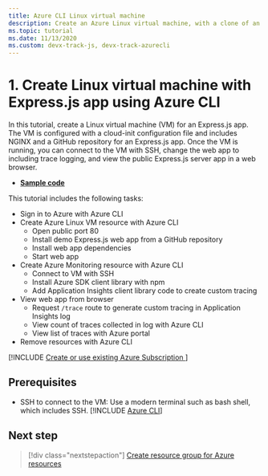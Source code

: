 ```yaml
---
title: Azure CLI Linux virtual machine
description: Create an Azure Linux virtual machine, with a clone of an Express.js-based app from a GitHub repository.  
ms.topic: tutorial
ms.date: 11/13/2020
ms.custom: devx-track-js, devx-track-azurecli
---
```


# 1. Create Linux virtual machine with Express.js app using Azure CLI

In this tutorial, create a Linux virtual machine (VM) for an Express.js app. The VM is configured with a cloud-init configuration file and includes NGINX and a GitHub repository for an Express.js app. Once the VM is running, you can connect to the VM with SSH, change the web app to including trace logging, and view the public Express.js server app in a web browser.

* [**Sample code**](https://github.com/Azure-Samples/js-e2e-vm)

This tutorial includes the following tasks:

* Sign in to Azure with Azure CLI
* Create Azure Linux VM resource with Azure CLI
    * Open public port 80
    * Install demo Express.js web app from a GitHub repository
    * Install web app dependencies
    * Start web app
* Create Azure Monitoring resource with Azure CLI
    * Connect to VM with SSH
    * Install Azure SDK client library with npm
    * Add Application Insights client library code to create custom tracing
* View web app from browser
    * Request `/trace` route to generate custom tracing in Application Insights log
    * View count of traces collected in log with Azure CLI
    * View list of traces with Azure portal
* Remove resources with Azure CLI

[!INCLUDE [Create or use existing Azure Subscription ](../../includes/environment-subscription-h2.md)]

## Prerequisites

- SSH to connect to the VM: Use a modern terminal such as bash shell, which includes SSH.
[!INCLUDE [Azure CLI](../../../includes/azure-cli-prepare-your-environment-no-header.md)]


## Next step

> [!div class="nextstepaction"]
> [Create resource group for Azure resources](create-azure-monitoring-application-insights-web-resource.md) 